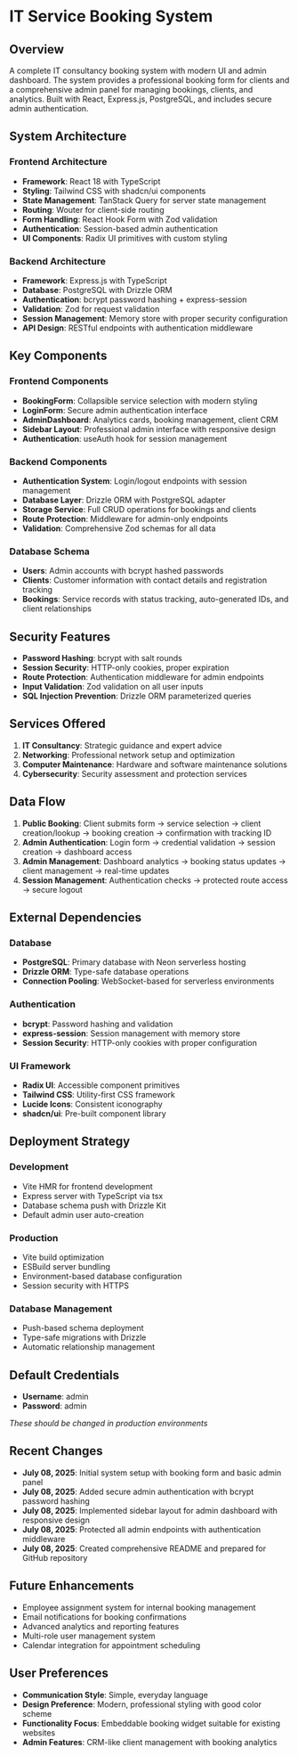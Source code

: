 # IT Service Booking System

## Overview

A complete IT consultancy booking system with modern UI and admin dashboard. The system provides a professional booking form for clients and a comprehensive admin panel for managing bookings, clients, and analytics. Built with React, Express.js, PostgreSQL, and includes secure admin authentication.

## System Architecture

### Frontend Architecture
- **Framework**: React 18 with TypeScript
- **Styling**: Tailwind CSS with shadcn/ui components
- **State Management**: TanStack Query for server state management
- **Routing**: Wouter for client-side routing
- **Form Handling**: React Hook Form with Zod validation
- **Authentication**: Session-based admin authentication
- **UI Components**: Radix UI primitives with custom styling

### Backend Architecture
- **Framework**: Express.js with TypeScript
- **Database**: PostgreSQL with Drizzle ORM
- **Authentication**: bcrypt password hashing + express-session
- **Validation**: Zod for request validation
- **Session Management**: Memory store with proper security configuration
- **API Design**: RESTful endpoints with authentication middleware

## Key Components

### Frontend Components
- **BookingForm**: Collapsible service selection with modern styling
- **LoginForm**: Secure admin authentication interface
- **AdminDashboard**: Analytics cards, booking management, client CRM
- **Sidebar Layout**: Professional admin interface with responsive design
- **Authentication**: useAuth hook for session management

### Backend Components
- **Authentication System**: Login/logout endpoints with session management
- **Database Layer**: Drizzle ORM with PostgreSQL adapter
- **Storage Service**: Full CRUD operations for bookings and clients
- **Route Protection**: Middleware for admin-only endpoints
- **Validation**: Comprehensive Zod schemas for all data

### Database Schema
- **Users**: Admin accounts with bcrypt hashed passwords
- **Clients**: Customer information with contact details and registration tracking
- **Bookings**: Service records with status tracking, auto-generated IDs, and client relationships

## Security Features

- **Password Hashing**: bcrypt with salt rounds
- **Session Security**: HTTP-only cookies, proper expiration
- **Route Protection**: Authentication middleware for admin endpoints
- **Input Validation**: Zod validation on all user inputs
- **SQL Injection Prevention**: Drizzle ORM parameterized queries

## Services Offered

1. **IT Consultancy**: Strategic guidance and expert advice
2. **Networking**: Professional network setup and optimization
3. **Computer Maintenance**: Hardware and software maintenance solutions
4. **Cybersecurity**: Security assessment and protection services

## Data Flow

1. **Public Booking**: Client submits form → service selection → client creation/lookup → booking creation → confirmation with tracking ID
2. **Admin Authentication**: Login form → credential validation → session creation → dashboard access
3. **Admin Management**: Dashboard analytics → booking status updates → client management → real-time updates
4. **Session Management**: Authentication checks → protected route access → secure logout

## External Dependencies

### Database
- **PostgreSQL**: Primary database with Neon serverless hosting
- **Drizzle ORM**: Type-safe database operations
- **Connection Pooling**: WebSocket-based for serverless environments

### Authentication
- **bcrypt**: Password hashing and validation
- **express-session**: Session management with memory store
- **Session Security**: HTTP-only cookies with proper configuration

### UI Framework
- **Radix UI**: Accessible component primitives
- **Tailwind CSS**: Utility-first CSS framework
- **Lucide Icons**: Consistent iconography
- **shadcn/ui**: Pre-built component library

## Deployment Strategy

### Development
- Vite HMR for frontend development
- Express server with TypeScript via tsx
- Database schema push with Drizzle Kit
- Default admin user auto-creation

### Production
- Vite build optimization
- ESBuild server bundling
- Environment-based database configuration
- Session security with HTTPS

### Database Management
- Push-based schema deployment
- Type-safe migrations with Drizzle
- Automatic relationship management

## Default Credentials

- **Username**: admin
- **Password**: admin

*These should be changed in production environments*

## Recent Changes

- **July 08, 2025**: Initial system setup with booking form and basic admin panel
- **July 08, 2025**: Added secure admin authentication with bcrypt password hashing
- **July 08, 2025**: Implemented sidebar layout for admin dashboard with responsive design
- **July 08, 2025**: Protected all admin endpoints with authentication middleware
- **July 08, 2025**: Created comprehensive README and prepared for GitHub repository

## Future Enhancements

- Employee assignment system for internal booking management
- Email notifications for booking confirmations
- Advanced analytics and reporting features
- Multi-role user management system
- Calendar integration for appointment scheduling

## User Preferences

- **Communication Style**: Simple, everyday language
- **Design Preference**: Modern, professional styling with good color scheme
- **Functionality Focus**: Embeddable booking widget suitable for existing websites
- **Admin Features**: CRM-like client management with booking analytics